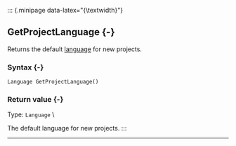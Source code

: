 ::: {.minipage data-latex="{\textwidth}"}
## GetProjectLanguage {-}

Returns the default [language](#language) for new projects.

### Syntax {-}

```{sql}
Language GetProjectLanguage()
```

### Return value {-}

Type: `Language` \

The default language for new projects.
:::

***
